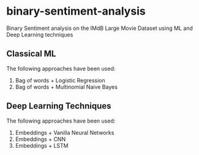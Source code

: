 # binary-sentiment-analysis
Binary Sentiment analysis on the IMdB Large Movie Dataset using ML and Deep Learning techniques

## Classical ML
The following approaches have been used:
1. Bag of words + Logistic Regression
2. Bag of words + Multinomial Naive Bayes

## Deep Learning Techniques
The following approaches have been used:
1. Embeddings + Vanilla Neural Networks
2. Embeddings + CNN
3. Embeddings + LSTM
